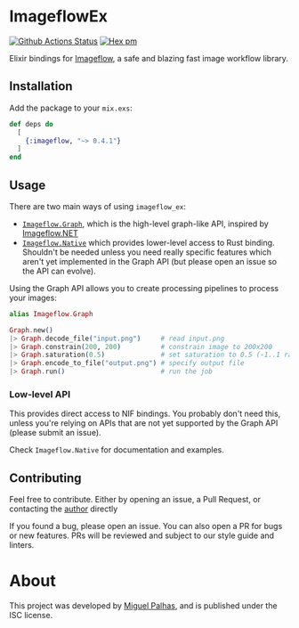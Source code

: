 # ImageflowEx

[![Github Actions Status](https://github.com/naps62/imageflow_ex/workflows/Test%20Suite/badge.svg)](https://github.com/naps62/imageflow_ex/actions)
[![Hex pm](http://img.shields.io/hexpm/v/imageflow.svg?style=flat)](https://hex.pm/packages/imageflow)

[imageflow-github]: https://github.com/imazen/imageflow
[imageflow-json-docs]: https://docs.imageflow.io/json/introduction.html
[my-website]: https://naps62.com

Elixir bindings for [Imageflow][imageflow-github], a safe and blazing fast image workflow library.

## Installation

Add the package to your `mix.exs`:

```elixir
def deps do
  [
    {:imageflow, "~> 0.4.1"}
  ]
end
```

## Usage

There are two main ways of using `imageflow_ex`:

* [`Imageflow.Graph`](https://hexdocs.pm/imageflow/Imageflow.Graph.html), which is the high-level graph-like API, inspired by [Imageflow.NET](https://github.com/imazen/imageflow-dotnet)
* [`Imageflow.Native`](https://hexdocs.pm/imageflow/Imageflow.Native.html) which provides lower-level access to Rust binding. Shouldn't be needed unless you need really specific features which aren't yet implemented in the Graph API (but please open an issue so the API can evolve).

Using the Graph API allows you to create processing pipelines to process your
images:


```elixir
alias Imageflow.Graph

Graph.new()
|> Graph.decode_file("input.png")     # read input.png
|> Graph.constrain(200, 200)          # constrain image to 200x200
|> Graph.saturation(0.5)              # set saturation to 0.5 (-1..1 range)
|> Graph.encode_to_file("output.png") # specify output file
|> Graph.run()                        # run the job
```

### Low-level API

This provides direct access to NIF bindings. You probably don't need this,
unless you're relying on APIs that are not yet supported by the Graph API
(please submit an issue).

Check `Imageflow.Native` for documentation and examples.

## Contributing

Feel free to contribute. Either by opening an issue, a Pull Request, or contacting the
[author](mailto:mpalhas@gmail.com) directly

If you found a bug, please open an issue. You can also open a PR for bugs or new
features. PRs will be reviewed and subject to our style guide and linters.

# About

This project was developed by [Miguel Palhas](https://naps62.com), and is published
under the ISC license.
